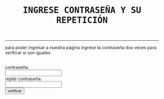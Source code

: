 <!DOCTYPE html>
<html>
<head>
	<title>Examen Melany</title>

<link rel="stylesheet" type="text/css" href="dcss/sol.css">
	<script>
		function compruebeclave(){
			clave1 = document.f1.clave1.value
			clave2 = document.f1.clave2.value
			if (clave1== "melany" && clave2== "guerra"){
				alert("Los datos son correctos...\n Welcome");
				var href= "pagina.html";
				window.location=href;
			}
			else{
				alert("Los datos son erroneos...\n intente de nuevo.");
				var href = "examen.html";
			};
		}
	</script>
</head>

<body background="imagen/tabla.jpg">

<h1><b><tt><center><span id="mainPoint1">INGRESE CONTRASEÑA Y SU REPETICIÓN</span></center></tt></b></h1><br>
<hr>
<p>para poder ingresar a nuestra página ingrese la contraseña dos veces para verificar si son iguales</p>
<br>

<form action="" name="f1">
	contraseña:<br> <input type="password" name="clave1" size="20">
	<br>
	repite contraseña:<br> <input type="password" name="clave2" size="20">
	<br>
	<input type="button" value="verificar" onclick="compruebeclave()">
</form>
</body>
</html>
